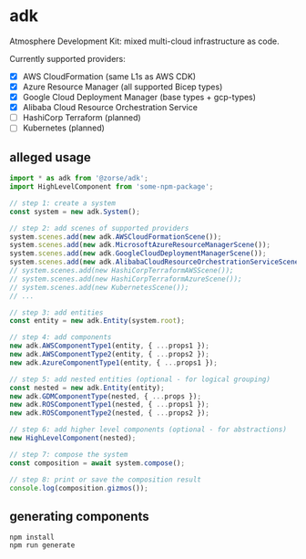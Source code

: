 # adk

Atmosphere Development Kit: mixed multi-cloud infrastructure as code.

Currently supported providers:

- [x] AWS CloudFormation (same L1s as AWS CDK)
- [x] Azure Resource Manager (all supported Bicep types)
- [x] Google Cloud Deployment Manager (base types + gcp-types)
- [x] Alibaba Cloud Resource Orchestration Service
- [ ] HashiCorp Terraform (planned)
- [ ] Kubernetes (planned)

## alleged usage

```ts
import * as adk from '@zorse/adk';
import HighLevelComponent from 'some-npm-package';

// step 1: create a system
const system = new adk.System();

// step 2: add scenes of supported providers
system.scenes.add(new adk.AWSCloudFormationScene());
system.scenes.add(new adk.MicrosoftAzureResourceManagerScene());
system.scenes.add(new adk.GoogleCloudDeploymentManagerScene());
system.scenes.add(new adk.AlibabaCloudResourceOrchestrationServiceScene());
// system.scenes.add(new HashiCorpTerraformAWSScene());
// system.scenes.add(new HashiCorpTerraformAzureScene());
// system.scenes.add(new KubernetesScene());
// ...

// step 3: add entities
const entity = new adk.Entity(system.root);

// step 4: add components
new adk.AWSComponentType1(entity, { ...props1 });
new adk.AWSComponentType2(entity, { ...props2 });
new adk.AzureComponentType1(entity, { ...props1 });

// step 5: add nested entities (optional - for logical grouping)
const nested = new adk.Entity(entity);
new adk.GDMComponentType(nested, { ...props });
new adk.ROSComponentType1(nested, { ...props1 });
new adk.ROSComponentType2(nested, { ...props2 });

// step 6: add higher level components (optional - for abstractions)
new HighLevelComponent(nested);

// step 7: compose the system
const composition = await system.compose();

// step 8: print or save the composition result
console.log(composition.gizmos());
```

## generating components

```shell
npm install
npm run generate
```
